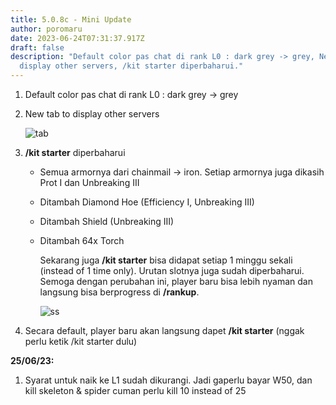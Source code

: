 ```yaml
---
title: 5.0.8c - Mini Update
author: poromaru
date: 2023-06-24T07:31:37.917Z
draft: false
description: "Default color pas chat di rank L0 : dark grey -> grey, New tab to
  display other servers, /kit starter diperbaharui."
---
```

1. Default color pas chat di rank L0 : dark grey -> grey
2. New tab to display other servers

   ![tab](/img/uploads/tab.png "tab")
3. **/kit starter** diperbaharui

   * Semua armornya dari chainmail -> iron. Setiap armornya juga dikasih Prot I dan Unbreaking III
   * Ditambah Diamond Hoe (Efficiency I, Unbreaking III)
   * Ditambah Shield (Unbreaking III)
   * Ditambah 64x Torch

     Sekarang juga **/kit starter** bisa didapat setiap 1 minggu sekali (instead of 1 time only). Urutan slotnya juga sudah diperbaharui. Semoga dengan perubahan ini, player baru bisa lebih nyaman dan langsung bisa berprogress di **/rankup**.

     ![ss](/img/uploads/ss.png "ss")
4. Secara default, player baru akan langsung dapet **/kit starter** (nggak perlu ketik /kit starter dulu)



**25/06/23:**

1. Syarat untuk naik ke L1 sudah dikurangi. Jadi gaperlu bayar W50, dan kill skeleton & spider cuman perlu kill 10 instead of 25
